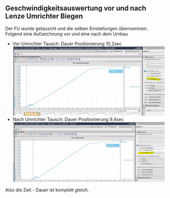 ## Geschwindigkeitsauswertung vor und nach Lenze Umrichter Biegen
Der FU wurde getauscht und die selben Einstellungen übernommen. Folgend eine Aufzeichnung vor und eine nach dem Umbau
- Vor Umrichter Tausch: Dauer Positionierung 10,2sec
  ![](../../../assets/asset_000801E6DF77AB17B799D7F0DFE29F6A_20240319164040048.jpg)
- Nach Umrichter Tausch: Dauer Positionierung 9,4sec
  ![](../../../assets/asset_EA0C7B6DA11C3EE921B286BE1B319996_20240319164040181.jpg)

Also die Zeit - Dauer ist komplett gleich.